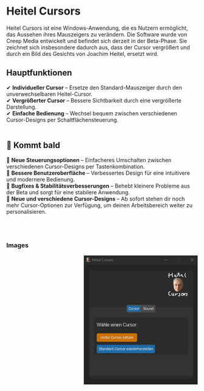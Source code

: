 # Heitel Cursors

Heitel Cursors ist eine Windows-Anwendung, die es Nutzern ermöglicht, das Aussehen ihres Mauszeigers zu verändern. Die Software wurde von Creep Media entwickelt und befindet sich derzeit in der Beta-Phase. Sie zeichnet sich insbesondere dadurch aus, dass der Cursor vergrößert und durch ein Bild des Gesichts von Joachim Heitel, ersetzt wird.


## Hauptfunktionen
✔ **Individueller Cursor** – Ersetze den Standard-Mauszeiger durch den unverwechselbaren Heitel-Cursor. <br>
✔ **Vergrößerter Cursor** – Bessere Sichtbarkeit durch eine vergrößerte Darstellung. <br>
✔ **Einfache Bedienung** – Wechsel bequem zwischen verschiedenen Cursor-Designs per Schaltflächensteuerung. <br>
<br>

## :memo: Kommt bald
🔹 **Neue Steuerungsoptionen** – Einfacheres Umschalten zwischen verschiedenen Cursor-Designs per Tastenkombination. <br>
🔹 **Bessere Benutzeroberfläche** – Verbessertes Design für eine intuitivere und modernere Bedienung. <br>
🔹 **Bugfixes & Stabilitätsverbesserungen** – Behebt kleinere Probleme aus der Beta und sorgt für eine stabilere Anwendung. <br>
🔹 **Neue und verschiedene Cursor-Designs** – Ab sofort stehen dir noch mehr Cursor-Optionen zur Verfügung, um deinen Arbeitsbereich weiter zu personalisieren. <br>

<br><br>

### Images
<img src="recources/HeitelCursorAnwendungV3BetaVersion.png" width="300" height="340" style="float: right;">

